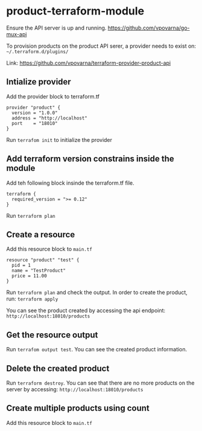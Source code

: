 # product-terraform-module

Ensure the API server is up and running.
https://github.com/vpovarna/go-mux-api

To provision products on the product API serer, a provider needs to exist on: `~/.terraform.d/plugins/`

Link: https://github.com/vpovarna/terraform-provider-product-api

## Intialize provider
Add the provider block to terraform.tf

```
provider "product" {
  version = "1.0.0"
  address = "http://localhost"
  port    = "18010"
}
```
Run `terrafom init` to initialize the provider

## Add terraform version constrains inside the module
Add teh following block insinde the terraform.tf file.

```
terraform {
  required_version = ">= 0.12"
}
```

Run `terraform plan`

## Create a resource
Add this resource block to `main.tf`
```
resource "product" "test" {
  pid = 1
  name = "TestProduct"
  price = 11.00
}
```

Run `terraform plan` and check the output. 
In order to create the product, run: `terraform apply`

You can see the product created by accessing the api endpoint: `http://localhost:18010/products`

## Get the resource output
Run `terrafom output test`. You can see the created product information. 

## Delete the created product
Run `terraform destroy`. You can see that there are no more products on the server by accessing: `http://localhost:18010/products`

## Create multiple products using count
Add this resource block to `main.tf`